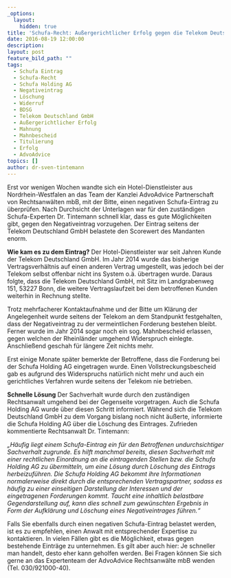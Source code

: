 ```yaml
---
_options:
  layout:
    hidden: true
title: 'Schufa-Recht: Außergerichtlicher Erfolg gegen die Telekom Deutschland GmbH'
date: 2016-08-19 12:00:00
description:
layout: post
feature_bild_path: ""
tags:
  - Schufa Eintrag
  - Schufa-Recht
  - Schufa Holding AG
  - Negativeintrag
  - Löschung
  - Widerruf
  - BDSG
  - Telekom Deutschland GmbH
  - Außergerichtlicher Erfolg
  - Mahnung
  - Mahnbescheid
  - Titulierung
  - Erfolg
  - AdvoAdvice
topics: []
author: dr-sven-tintemann
---
```



Erst vor wenigen Wochen wandte sich ein Hotel-Dienstleister aus Nordrhein-Westfalen an das Team der Kanzlei AdvoAdvice Partnerschaft von Rechtsanwälten mbB, mit der Bitte, einen negativen Schufa-Eintrag zu überprüfen. Nach Durchsicht der Unterlagen war für den zuständigen Schufa-Experten Dr. Tintemann schnell klar, dass es gute Möglichkeiten gibt, gegen den Negativeintrag vorzugehen. Der Eintrag seitens der Telekom Deutschland GmbH belastete den Scorewert des Mandanten enorm.

**Wie kam es zu dem Eintrag?**   Der Hotel-Dienstleister war seit Jahren Kunde der Telekom Deutschland GmbH. Im Jahr 2014 wurde das bisherige Vertragsverhältnis auf einen anderen Vertrag umgestellt, was jedoch bei der Telekom selbst offenbar nicht ins System o.ä. übertragen wurde. Daraus folgte, dass die Telekom Deutschland GmbH, mit Sitz im Landgrabenweg 151, 53227 Bonn, die weitere Vertragslaufzeit bei dem betroffenen Kunden weiterhin in Rechnung stellte.

Trotz mehrfacherer Kontaktaufnahme und der Bitte um Klärung der Angelegenheit wurde seitens der Telekom an dem Standpunkt festgehalten, dass der Negativeintrag zu der vermeintlichen Forderung bestehen bleibt. Ferner wurde im Jahr 2014 sogar noch ein sog. Mahnbescheid erlassen, gegen welchen der Rheinländer umgehend Widerspruch einlegte. Anschließend geschah für längere Zeit nichts mehr.

Erst einige Monate später bemerkte der Betroffene, dass die Forderung bei der Schufa Holding AG eingetragen wurde. Einen Vollstreckungsbescheid gab es aufgrund des Widerspruchs natürlich nicht mehr und auch ein gerichtliches Verfahren wurde seitens der Telekom nie betrieben.

**Schnelle Lösung**   Der Sachverhalt wurde durch den zuständigen Rechtsanwalt umgehend bei der Gegenseite vorgetragen. Auch die Schufa Holding AG wurde über diesen Schritt informiert. Während sich die Telekom Deutschland GmbH zu dem Vorgang bislang noch nicht äußerte, informierte die Schufa Holding AG über die Löschung des Eintrages. Zufrieden kommentierte Rechtsanwalt Dr. Tintemann:

*„Häufig liegt einem Schufa-Eintrag ein für den Betroffenen undurchsichtiger Sachverhalt zugrunde. Es hilft manchmal bereits, diesen Sachverhalt mit einer rechtlichen Einordnung an die eintragenden Stellen bzw. die Schufa Holding AG zu übermitteln, um eine Lösung durch Löschung des Eintrags herbeizuführen. Die Schufa Holding AG bekommt ihre Informationen normalerweise direkt durch die entsprechenden Vertragspartner, sodass es häufig zu einer einseitigen Darstellung der Interessen und der eingetragenen Forderungen kommt. Taucht eine inhaltlich belastbare Gegendarstellung auf, kann dies schnell zum gewünschten Ergebnis in Form der Aufklärung und Löschung eines Negativeintrages führen.“*

Falls Sie ebenfalls durch einen negativen Schufa-Eintrag belastet werden, ist es zu empfehlen, einen Anwalt mit entsprechender Expertise zu kontaktieren. In vielen Fällen gibt es die Möglichkeit, etwas gegen bestehende Einträge zu unternehmen. Es gilt aber auch hier: Je schneller man handelt, desto eher kann geholfen werden. Bei Fragen können Sie sich gerne an das Expertenteam der AdvoAdvice Rechtsanwälte mbB wenden (Tel. 030/921000-40).
